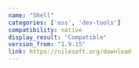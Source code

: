 ```yaml
---
name: "Shell"
categories: ['oss', 'dev-tools']
compatibility: native
display_result: "Compatible"
version_from: "1.9.15"
link: https://nilesoft.org/download
---
```

